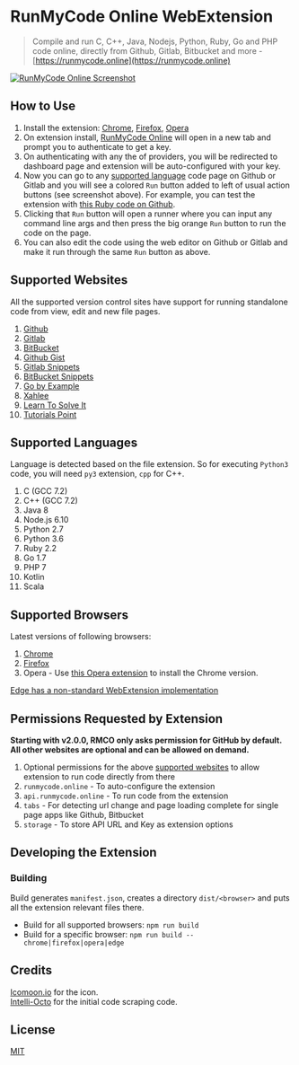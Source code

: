 # RunMyCode Online WebExtension

> Compile and run C, C++, Java, Nodejs, Python, Ruby, Go and PHP code online, directly from Github, Gitlab, Bitbucket and more - [https://runmycode.online](https://runmycode.online)

[![RunMyCode Online Screenshot](screenshot.png?raw=true)](https://www.youtube.com/watch?v=iwz8n3v7QVY "RunMyCode Online Introduction video on YouTube")

## How to Use
1. Install the extension: [Chrome](https://chrome.google.com/webstore/detail/runmycode-online/iidcnkpdmnopbbkdmneglbelcefgfohf), [Firefox](https://addons.mozilla.org/en-US/firefox/addon/runmycode-online), [Opera](#supported-browsers)
2. On extension install, [RunMyCode Online](https://runmycode.online) will open in a new tab and prompt you to authenticate to get a key.
3. On authenticating with any the of providers, you will be redirected to dashboard page and extension will be auto-configured with your key.
4. Now you can go to any [supported language](#supported-languages) code page on Github or Gitlab and you will see a colored `Run` button added to left of usual action buttons (see screenshot above). For example, you can test the extension with [this Ruby code on Github](https://github.com/shatgupt/runmycode-test/blob/master/ruby.rb).
5. Clicking that `Run` button will open a runner where you can input any command line args and then press the big orange `Run` button to run the code on the page.
6. You can also edit the code using the web editor on Github or Gitlab and make it run through the same `Run` button as above.

## Supported Websites
All the supported version control sites have support for running standalone code from view, edit and new file pages.
1. [Github](https://github.com/shatgupt/runmycode-test/blob/master/ruby.rb)
2. [Gitlab](https://gitlab.com/shatgupt/runmycode-test/blob/master/ruby.rb)
3. [BitBucket](https://bitbucket.org/shatgupt/runmycode-test/src/c9cda15cb3fa1144e53f199e6ac6003ee5bdb25b/ruby.rb)
4. [Github Gist](https://gist.github.com/shatgupt/b76ebbf67c6a38d0decb686ff230dd04)
5. [Gitlab Snippets](https://gitlab.com/snippets/1664532)
6. [BitBucket Snippets](https://bitbucket.org/snippets/shatgupt/jykE9)
7. [Go by Example](https://gobyexample.com/hello-world)
8. [Xahlee](http://xahlee.info/php/list_basics.html)
9. [Learn To Solve It](http://www.learntosolveit.com/ruby/forloop.html)
10. [Tutorials Point](https://www.tutorialspoint.com/python3/python_basic_syntax.htm)

## Supported Languages
Language is detected based on the file extension. So for executing `Python3` code, you will need `py3` extension, `cpp` for C++.
1. C (GCC 7.2)
2. C++ (GCC 7.2)
3. Java 8
4. Node.js 6.10
5. Python 2.7
6. Python 3.6
7. Ruby 2.2
8. Go 1.7
9. PHP 7
10. Kotlin
11. Scala

## Supported Browsers
Latest versions of following browsers:
1. [Chrome](https://chrome.google.com/webstore/detail/runmycode-online/iidcnkpdmnopbbkdmneglbelcefgfohf)
2. [Firefox](https://addons.mozilla.org/en-US/firefox/addon/runmycode-online)
3. Opera - Use [this Opera extension](https://addons.opera.com/en/extensions/details/download-chrome-extension-9/) to install the Chrome version.

[Edge has a non-standard WebExtension implementation](https://github.com/mozilla/webextension-polyfill/issues/3)

## Permissions Requested by Extension
__Starting with v2.0.0, RMCO only asks permission for GitHub by default. All other websites are optional and can be allowed on demand.__

1. Optional permissions for the above [supported websites](#supported-websites) to allow extension to run code directly from there
2. `runmycode.online` - To auto-configure the extension
3. `api.runmycode.online` - To run code from the extension
4. `tabs` - For detecting url change and page loading complete for single page apps like Github, Bitbucket
5. `storage` - To store API URL and Key as extension options

## Developing the Extension
### Building
Build generates `manifest.json`, creates a directory `dist/<browser>` and puts all the extension relevant files there.
- Build for all supported browsers: `npm run build`
- Build for a specific browser: `npm run build -- chrome|firefox|opera|edge`

## Credits
[Icomoon.io](https://icomoon.io) for the icon.  
[Intelli-Octo](https://github.com/pd4d10/intelli-octo) for the initial code scraping code.

## License
[MIT](LICENSE)
